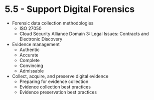 # 5.5 - Support Digital Forensics

- Forensic data collection methodologies
    - ISO 27050
    - Cloud Security Alliance Domain 3: Legal Issues: Contracts and Electronic Discovery
- Evidence management
  - Authentic
  - Accurate
  - Complete
  - Convincing
  - Admissable
- Collect, acquire, and preserve digital evidence
  - Preparing for evidence collection
  - Evidence collection best practices
  - Evidence preservation best practices
